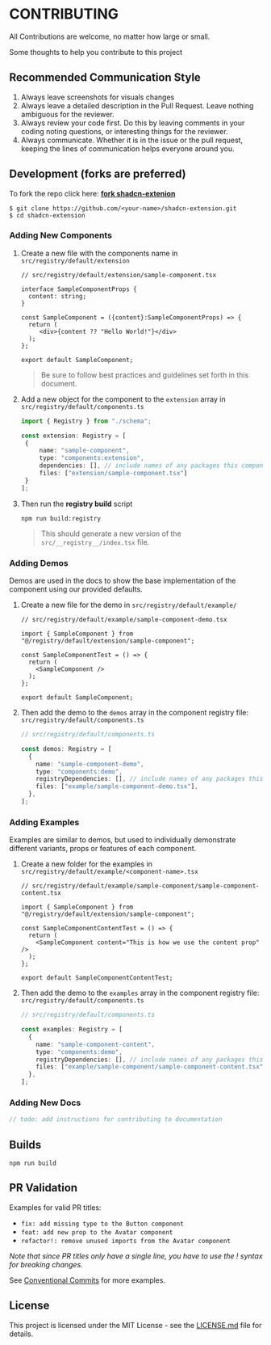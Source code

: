 # CONTRIBUTING

All Contributions are welcome, no matter how large or small.

Some thoughts to help you contribute to this project

## Recommended Communication Style



1. Always leave screenshots for visuals changes
2. Always leave a detailed description in the Pull Request. Leave nothing ambiguous for the reviewer.
3. Always review your code first. Do this by leaving comments in your coding noting questions, or interesting things for the reviewer.
4. Always communicate. Whether it is in the issue or the pull request, keeping the lines of communication helps everyone around you.



## Development (forks are preferred)

To fork the repo click here: [**fork shadcn-extenion**](https://github.com/BelkacemYerfa/shadcn-extension/fork)

```shell
$ git clone https://github.com/<your-name>/shadcn-extension.git
$ cd shadcn-extension
```



### Adding New Components

1. Create a new file with the components name in `src/registry/default/extension`

   ```tsx
   // src/registry/default/extension/sample-component.tsx
   
   interface SampleComponentProps {
     content: string;
   }
   
   const SampleComponent = ({content}:SampleComponentProps) => {
     return (
     	<div>{content ?? "Hello World!"}</div>
     );
   };
   
   export default SampleComponent;
   ```

   > Be sure to follow best practices and guidelines set forth in this document.

   

2. Add a new object for the component to the `extension` array in `src/registry/default/components.ts`

   ```ts
   import { Registry } from "./schema";
   
   const extension: Registry = [
   	{
   		name: "sample-component",
   		type: "components:extension",
   		dependencies: [], // include names of any packages this component depends on.
   		files: ["extension/sample-component.tsx"]
   	}
   ];
   ```

   

3. Then run the **registry build** script

   ```shell
   npm run build:registry
   ```

   > This should generate a new version of the `src/__registry__/index.tsx` file.



### Adding Demos

Demos are used in the docs to show the base implementation of the component using our provided defaults.

1. Create a new file for the demo in `src/registry/default/example/`

   ```tsx
   // src/registry/default/example/sample-component-demo.tsx
   
   import { SampleComponent } from "@/registry/default/extension/sample-component";
   
   const SampleComponentTest = () => {
     return (
       <SampleComponent />
     );
   };
   
   export default SampleComponent;
   ```

2. Then add the demo to the `demos` array in the component registry file: `src/registry/default/components.ts`

   ```ts
   // src/registry/default/components.ts
   
   const demos: Registry = [
     {
       name: "sample-component-demo",
       type: "components:demo",
       registryDependencies: [], // include names of any packages this component depends on.
       files: ["example/sample-component-demo.tsx"],
     },
   ];
   ```



### Adding Examples

Examples are similar to demos, but used to individually demonstrate different variants, props or features of each component.

1. Create a new folder for the examples in `src/registry/default/example/<component-name>.tsx`

   ```tsx
   // src/registry/default/example/sample-component/sample-component-content.tsx
   
   import { SampleComponent } from "@/registry/default/extension/sample-component";
   
   const SampleComponentContentTest = () => {
     return (
       <SampleComponent content="This is how we use the content prop" />
     );
   };
   
   export default SampleComponentContentTest;
   ```

2. Then add the demo to the `examples` array in the component registry file: `src/registry/default/components.ts`

   ```ts
   // src/registry/default/components.ts
   
   const examples: Registry = [
     {
       name: "sample-component-content",
       type: "components:demo",
       registryDependencies: [], // include names of any packages this component depends on.
       files: ["example/sample-component/sample-component-content.tsx"],
     },
   ];
   ```

   

### Adding New Docs

```js
// todo: add instructions for contributing to documentation
```



## Builds

```shell
npm run build
```



## PR Validation

Examples for valid PR titles:

- `fix: add missing type to the Button component`
- `feat: add new prop to the Avatar component`
- `refactor!: remove unused imports from the Avatar component`

*Note that since PR titles only have a single line, you have to use the ! syntax for breaking changes.*

See [Conventional Commits](https://www.conventionalcommits.org/en/v1.0.0/) for more examples.

## License



This project is licensed under the MIT License - see the [LICENSE.md](https://github.com/BelkacemYerfa/shadcn-extension/blob/master/LICENSE.md) file for details.